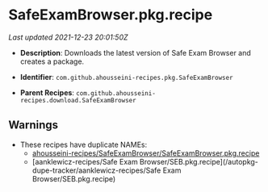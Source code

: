 # SafeExamBrowser.pkg.recipe

_Last updated 2021-12-23 20:01:50Z_

- **Description**: Downloads the latest version of Safe Exam Browser and creates a package.

- **Identifier**: `com.github.ahousseini-recipes.pkg.SafeExamBrowser`

- **Parent Recipes**: `com.github.ahousseini-recipes.download.SafeExamBrowser`


## Warnings

- These recipes have duplicate NAMEs:
    - [ahousseini-recipes/SafeExamBrowser/SafeExamBrowser.pkg.recipe](/autopkg-dupe-tracker/ahousseini-recipes/SafeExamBrowser/SafeExamBrowser.pkg.recipe)
    - [aanklewicz-recipes/Safe Exam Browser/SEB.pkg.recipe](/autopkg-dupe-tracker/aanklewicz-recipes/Safe Exam Browser/SEB.pkg.recipe)
